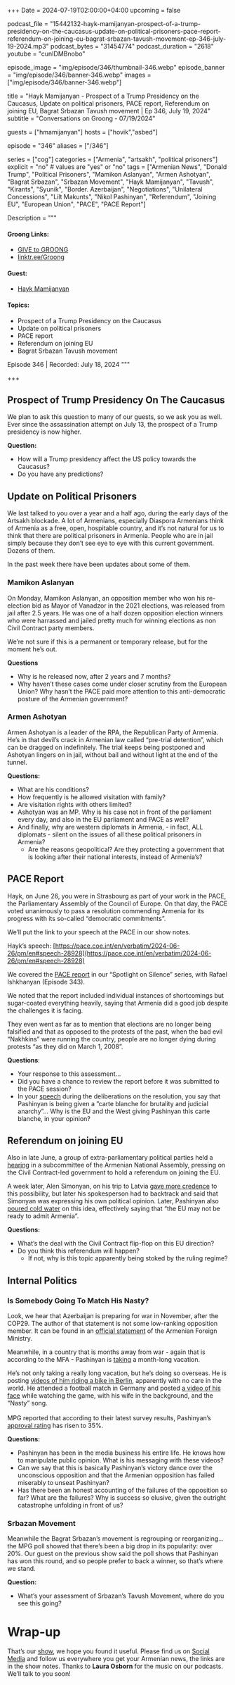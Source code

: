 +++
Date = 2024-07-19T02:00:00+04:00
upcoming = false

podcast_file = "15442132-hayk-mamijanyan-prospect-of-a-trump-presidency-on-the-caucasus-update-on-political-prisoners-pace-report-referendum-on-joining-eu-bagrat-srbazan-tavush-movement-ep-346-july-19-2024.mp3"
podcast_bytes = "31454774"
podcast_duration = "2618"
youtube = "cunIDMBnobo"

episode_image = "img/episode/346/thumbnail-346.webp"
episode_banner = "img/episode/346/banner-346.webp"
images = ["img/episode/346/banner-346.webp"]

title = "Hayk Mamijanyan - Prospect of a Trump Presidency on the Caucasus, Update on political prisoners, PACE report, Referendum on joining EU, Bagrat Srbazan Tavush movement  | Ep 346, July 19, 2024"
subtitle = "Conversations on Groong - 07/19/2024"

guests = ["hmamijanyan"]
hosts = ["hovik","asbed"]

episode = "346"
aliases = ["/346"]

series = ["cog"]
categories = ["Armenia", "artsakh", "political prisoners"]
explicit = "no" # values are "yes" or "no"
tags = ["Armenian News", "Donald Trump", "Political Prisoners", "Mamikon Aslanyan", "Armen Ashotyan", "Bagrat Srbazan", "Srbazan Movement", "Hayk Mamijanyan", "Tavush", "Kirants", "Syunik", "Border. Azerbaijan", "Negotiations", "Unilateral Concessions", "Lilt Makunts", "Nikol Pashinyan", "Referendum", "Joining EU", "European Union", "PACE", "PACE Report"]

Description = """

#### Groong Links:
* [GIVE to GROONG](https://podcasts.groong.org/donate)
* [linktr.ee/Groong](https://linktr.ee/groong)

#### Guest:
* [Hayk Mamijanyan](/guest/hmamijanyan)

#### Topics:
* Prospect of a Trump Presidency on the Caucasus
* Update on political prisoners
* PACE report
* Referendum on joining EU
* Bagrat Srbazan Tavush movement 

Episode 346 | Recorded: July 18, 2024
"""

+++

## Prospect of Trump Presidency On The Caucasus

We plan to ask this question to many of our guests, so we ask you as well. Ever since the assassination attempt on July 13, the prospect of a Trump presidency is now higher. 

**Question:**
* How will a Trump presidency affect the US policy towards the Caucasus?
* Do you have any predictions?


## Update on Political Prisoners

We last talked to you over a year and a half ago, during the early days of the Artsakh blockade. A lot of Armenians, especially Diaspora Armenians think of Armenia as a free, open, hospitable country, and it’s not natural for us to think that there are political prisoners in Armenia. People who are in jail simply because they don’t see eye to eye with this current government. Dozens of them.

In the past week there have been updates about some of them.


### Mamikon Aslanyan

On Monday, Mamikon Aslanyan, an opposition member who won his re-election bid as Mayor of Vanadzor in the 2021 elections, was released from jail after 2.5 years. He was one of a half dozen opposition election winners who were harrassed and jailed pretty much for winning elections as non Civil Contract party members.

We’re not sure if this is a permanent or temporary release, but for the moment he’s out.

**Questions**
* Why is he released now, after 2 years and 7 months?
* Why haven’t these cases come under closer scrutiny from the European Union? Why hasn’t the PACE paid more attention to this anti-democratic posture of the Armenian government?


### Armen Ashotyan

Armen Ashotyan is a leader of the RPA, the Republican Party of Armenia. He’s in that devil’s crack in Armenian law called “pre-trial detention”, which can be dragged on indefinitely. The trial keeps being postponed and Ashotyan lingers on in jail, without bail and without light at the end of the tunnel.

**Questions:**
* What are his conditions?
* How frequently is he allowed visitation with family?
* Are visitation rights with others limited?
* Ashotyan was an MP. Why is his case not in front of the parliament every day, and also in the EU parliament and PACE as well?
* And finally, why are western diplomats in Armenia, - in fact, ALL diplomats - silent on the issues of all these political prisoners in Armenia?
    * Are the reasons geopolitical? Are they protecting a government that is looking after their national interests, instead of Armenia’s?


## PACE Report

Hayk, on June 26, you were in Strasbourg as part of your work in the PACE, the Parliamentary Assembly of the Council of Europe. On that day, the PACE voted unanimously to pass a resolution commending Armenia for its progress with its so-called “democratic commitments”.

We’ll put the link to your speech at the PACE in our show notes.

Hayk’s speech: [https://pace.coe.int/en/verbatim/2024-06-26/pm/en#speech-28928](https://pace.coe.int/en/verbatim/2024-06-26/pm/en#speech-28928) 

We covered the [PACE report](https://pace.coe.int/pdf/f3e571f3281112b82c0b03440a1c991ce1ce21c624ee175091b291be8b1fb287) in our “Spotlight on Silence” series, with Rafael Ishkhanyan (Episode 343).

We noted that the report included individual instances of shortcomings but sugar-coated everything heavily, saying that Armenia did a good job despite the challenges it is facing.

They even went as far as to mention that elections are no longer being falsified and that as opposed to the protests of the past, when the bad evil “Nakhkins” were running the country, people are no longer dying during protests “as they did on March 1, 2008”.

**Questions**:
* Your response to this assessment…
* Did you have a chance to review the report before it was submitted to the PACE session?
* In your [speech](https://pace.coe.int/en/verbatim/2024-06-26/pm/en#speech-28928) during the deliberations on the resolution, you say that Pashinyan is being given a ”carte blanche for brutality and judicial anarchy”... Why is the EU and the West giving Pashinyan this carte blanche, in your opinion?


## Referendum on joining EU

Also in late June, a group of extra-parliamentary political parties held a [hearing](https://www.youtube.com/watch?v=9uw1qRiDJSc) in a subcommittee of the Armenian National Assembly, pressing on the Civil Contract-led government to hold a referendum on joining the EU.

A week later, Alen Simonyan, on his trip to Latvia [gave more credence](https://www.azatutyun.am/a/33012322.html) to this possibility, but later his spokesperson had to backtrack and said that Simonyan was expressing his own political opinion. Later, Pashinyan also [poured cold water](https://www.azatutyun.am/a/33017231.html) on this idea, effectively saying that “the EU may not be ready to admit Armenia”.

**Questions:**
* What’s the deal with the Civil Contract flip-flop on this EU direction?
* Do you think this referendum will happen?
    * If not, why is this topic apparently being stoked by the ruling regime?


## Internal Politics

### Is Somebody Going To Match His Nasty?

Look, we hear that Azerbaijan is preparing for war in November, after the COP29. The author of that statement is not some low-ranking opposition member. It can be found in an [official statement](https://www.mfa.am/en/interviews-articles-and-comments/2024/06/19/mfa_statement/12700) of the Armenian Foreign Ministry.

Meanwhile, in a country that is months away from war - again that is according to the MFA - Pashinyan is [taking](https://mediamax.am/en/news/society/55277/) a month-long vacation.

He’s not only taking a really long vacation, but he’s doing so overseas. He is posting [videos of him riding a bike in Berlin](https://www.tiktok.com/@nikol.pashinyan_pm/video/7392498057327234311), apparently with no care in the world. He attended a football match in Germany and posted [a video of his face](https://www.tiktok.com/@nikol.pashinyan_pm/video/7391575420442905863) while watching the game, with his wife in the background, and the “Nasty” song. \
 \
MPG reported that according to their latest survey results, Pashinyan’s [approval rating](https://podcasts.groong.org/345) has risen to 35%.

**Questions:**
* Pashinyan has been in the media business his entire life. He knows how to manipulate public opinion. What is his messaging with these videos?
* Can we say that this is basically Pashinyan’s victory dance over the unconscious opposition and that the Armenian opposition has failed miserably to unseat Pashinyan?
* Has there been an honest accounting of the failures of the opposition so far? What are the failures? Why is success so elusive, given the outright catastrophe unfolding in front of us?


### Srbazan Movement

Meanwhile the Bagrat Srbazan’s movement is regrouping or reorganizing… the MPG poll showed that there’s been a big drop in its popularity: over 20%. Our guest on the previous show said the poll shows that Pashinyan has won this round, and so people prefer to back a winner, so that’s where we stand.

**Question:**
* What’s your assessment of Srbazan’s Tavush Movement, where do you see this going?



# Wrap-up

That’s our [show](https://podcasts.groong.org/), we hope you found it useful. Please find us on [Social Media](https://lintr.ee/groong) and follow us everywhere you get your Armenian news, the links are in the show notes.
Thanks to **Laura Osborn** for the music on our podcasts. We’ll talk to you soon!
